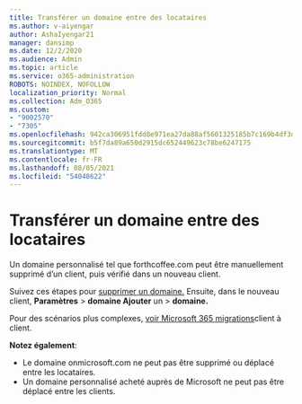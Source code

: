 ```yaml
---
title: Transférer un domaine entre des locataires
ms.author: v-aiyengar
author: AshaIyengar21
manager: dansimp
ms.date: 12/2/2020
ms.audience: Admin
ms.topic: article
ms.service: o365-administration
ROBOTS: NOINDEX, NOFOLLOW
localization_priority: Normal
ms.collection: Adm_O365
ms.custom:
- "9002570"
- "7305"
ms.openlocfilehash: 942ca306951fdd8e971ea27da88af5601325185b7c169b4df3dfd9e43e1650c5
ms.sourcegitcommit: b5f7da89a650d2915dc652449623c78be6247175
ms.translationtype: MT
ms.contentlocale: fr-FR
ms.lasthandoff: 08/05/2021
ms.locfileid: "54048622"
---
```

# <a name="transfer-domain-between-tenants"></a>Transférer un domaine entre des locataires

Un domaine personnalisé tel que forthcoffee.com peut être manuellement supprimé d’un client, puis vérifié dans un nouveau client.

Suivez ces étapes pour [supprimer un domaine.](https://docs.microsoft.com/microsoft-365/admin/get-help-with-domains/remove-a-domain) Ensuite, dans le nouveau client, **Paramètres**  >  **domaine Ajouter** un  >  **domaine.**

Pour des scénarios plus complexes, [voir Microsoft 365 migrations](https://docs.microsoft.com/microsoft-365/enterprise/microsoft-365-tenant-to-tenant-migrations)client à client.

**Notez également**:
- Le domaine onmicrosoft.com ne peut pas être supprimé ou déplacé entre les locataires.
- Un domaine personnalisé acheté auprès de Microsoft ne peut pas être déplacé entre les clients.